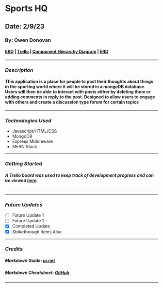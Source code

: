 # Sports HQ

## Date: 2/9/23

### By: Owen Donovan

#### [ERD](https://drive.google.com/file/d/1Qt0pAaeiH8636qzaB945ax4-rQuH2kLI/view?usp=sharing) | [Trello](https://trello.com/b/dR7xjyop/project-2) | [Component Hierarchy Diagram](https://app.diagrams.net/#G17HJUm8vqxFEaSikejdnFQ9OUlaqu9y7h) | [ERD](https://drive.google.com/file/d/1M_huNWkgR_kauyH_rRkeSk7wJvK_g-lQ/view?usp=sharing)
***

### ***Description***
#### This application is a place for people to post their thoughts about things in the sporting world where it will be stored in a mongoDB database. Users will then be able to interact with posts either by deleting them or adding comments in reply to the post. Designed to allow users to engage with others and create a discussion type forum for certain topics

***

### ***Technologies Used***
* Javascript/HTML/CSS
* MongoDB
* Express Middleware
* MERN Stack

***

### ***Getting Started***


##### A Trello board was used to keep track of development progress and can be viewed [here](URL).

***


***

### ***Future Updates***

- [ ] Future Update 1
- [ ] Future Update 2
- [x] Completed Update
- [x] ~~Strikethrough~~ Items Also
***

### ***Credits***

##### Markdown Guide: [ia.net](https://ia.net/writer/support/general/markdown-guide)

##### Markdown Cheatsheet: [GitHub](https://guides.github.com/pdfs/markdown-cheatsheet-online.pdf)
***
